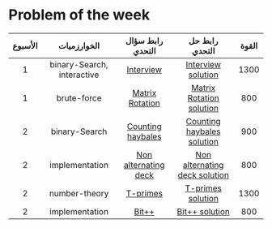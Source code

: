 # Problem of the week

|         الأسبوع   |  الخوارزميات          |                     رابط سؤال التحدي   |                رابط حل التحدي   | القوة	    | 
|:------------------------:|:----------------------------------:|:----------------------:|:----------------------:|:---------------------:|
|       1             |     binary-Search, interactive   	  | [Interview](https://codeforces.com/contest/1807/problem/E)                                               		 		| [Interview solution](https://github.com/SCPComunity/Problem-of-the-week-solution/tree/main/week1/Interview)                     				 		|							1300							            |
|      1         |  brute-force         | [Matrix Rotation](https://codeforces.com/contest/1772/problem/B)                                                      		 		| [Matrix Rotation solution](https://github.com/SCPComunity/Problem-of-the-week-solution/tree/main/week1/Matrix%20Rotation)                           				 		| 	 							800				   |
|      2         |  binary-Search	         | [Counting haybales](http://www.usaco.org/index.php?page=viewproblem2&cpid=666)                                                      		 		| [Counting haybales solution](https://github.com/SCPComunity/Problem-of-the-week-solution/tree/main/week2/Counting%20haybales)                           				 		| 	 							900				   |
|      2         |  implementation	         | [Non alternating deck](https://codeforces.com/contest/1786/problem/A1)                                                      		 		| [Non alternating deck solution](https://github.com/SCPComunity/Problem-of-the-week-solution/tree/main/week2/Non%20alternating%20deck)                           				 		| 	 							800				   |
|      2         |  number-theory         | [T-primes](https://codeforces.com/problemset/problem/230/B)                                                      		 		| [T-primes solution](https://github.com/SCPComunity/Problem-of-the-week-solution/tree/main/week2/T-prime)                           				 		| 	 							1300				   |
 |    2    |  implementation         | [Bit++](https://codeforces.com/contest/282/problem/A)                                                      		 		| [Bit++ solution](https://github.com/SCPComunity/Problem-of-the-week-solution/tree/main/week2/Bit++)                           				 		| 	 							800				   |
